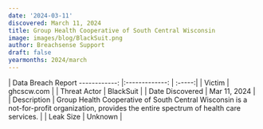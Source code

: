 ```yaml
---
date: '2024-03-11'
discovered: March 11, 2024
title: Group Health Cooperative of South Central Wisconsin
image: images/blog/BlackSuit.png
author: Breachsense Support
draft: false
yearmonths: 2024/march
---
```



| Data Breach Report
------------:     |:-------------:    | :-----:|
| Victim      | ghcscw.com      | 
| Threat Actor      | BlackSuit      | 
| Date Discovered      | Mar 11, 2024      | 
| Description      | Group Health Cooperative of South Central Wisconsin is a not-for-profit organization, provides the entire spectrum of health care services.      | 
| Leak Size      | Unknown      | 

